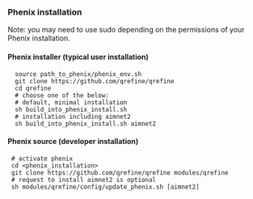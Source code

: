 ### Phenix installation
Note: you may need to use sudo depending on the permissions of your Phenix installation.

#### Phenix installer (typical user installation)

```
  source path_to_phenix/phenix_env.sh
  git clone https://github.com/qrefine/qrefine 
  cd qrefine
  # choose one of the below:
  # default, minimal installation
  sh build_into_phenix_install.sh 
  # installation including aimnet2
  sh build_into_phenix_install.sh aimnet2
```


#### Phenix source (developer installation)

```
 # activate phenix
 cd <phenix_installation>
 git clone https://github.com/qrefine/qrefine modules/qrefine
 # request to install aimnet2 is optional
 sh modules/qrefine/config/update_phenix.sh [aimnet2]
```
